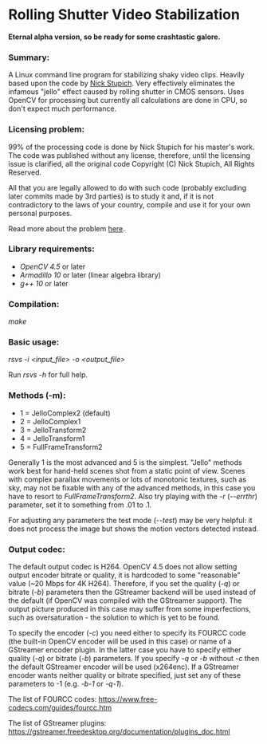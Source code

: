 Rolling Shutter Video Stabilization
===================================

**Eternal alpha version, so be ready for some crashtastic galore.**

### Summary:

A Linux command line program for stabilizing shaky video clips. Heavily based upon the code by [Nick Stupich](https://github.com/NickStupich). Very effectively eliminates the infamous "jello" effect caused by rolling shutter in CMOS sensors. Uses OpenCV for processing but currently all calculations are done in CPU, so don't expect much performance.

### Licensing problem:

99% of the processing code is done by Nick Stupich for his master's work. The code was published without any license, therefore, until the licensing issue is clarified, all the original code Copyright (C) Nick Stupich, All Rights Reserved.

All that you are legally allowed to do with such code (probably excluding later commits made by 3rd parties) is to study it and, if it is not contradictory to the laws of your country, compile and use it for your own personal purposes.

Read more about the problem [here](https://www.gnu.org/licenses/license-list.html#NoLicense).

### Library requirements:

* *OpenCV 4.5* or later
* *Armadillo 10* or later (linear algebra library)
* *g++ 10* or later

### Compilation:

*make*

### Basic usage:

*rsvs -i <input_file> -o <output_file>*

Run *rsvs -h* for full help.

### Methods (-m):

* 1 = JelloComplex2 (default)
* 2 = JelloComplex1
* 3 = JelloTransform2
* 4 = JelloTransform1
* 5 = FullFrameTransform2

Generally 1 is the most advanced and 5 is the simplest. "Jello" methods work best for hand-held scenes shot from a static point of view. Scenes with complex parallax movements or lots of monotonic textures, such as sky, may not be fixable with any of the advanced methods, in this case you have to resort to *FullFrameTransform2*. Also try playing with the *-r* (*-\-errthr*) parameter, set it to something from .01 to .1.

For adjusting any parameters the test mode (*-\-test*) may be very helpful: it does not process the image but shows the motion vectors detected instead.

### Output codec:

The default output codec is H264. OpenCV 4.5 does not allow setting output encoder bitrate or quality, it is hardcoded to some "reasonable" value (~20 Mbps for 4K H264). Therefore, if you set the quality (*-q*) or bitrate (*-b*) parameters then the GStreamer backend will be used instead of the default (if OpenCV was compiled with the GStreamer support). The output picture produced in this case may suffer from some imperfections, such as oversaturation - the solution to which is yet to be found.

To specify the encoder (*-c*) you need either to specify its FOURCC code (the built-in OpenCV encoder will be used in this case) or name of a GStreamer encoder plugin. In the latter case you have to specify either quality (*-q*) or bitrate (*-b*) parameters. If you specify *-q* or *-b* without *-c* then the default GStreamer encoder will be used (x264enc). If a GStreamer encoder wants neither quality or bitrate specified, just set any of these parameters to -1 (e.g. *-b-1* or *-q-1*).

The list of FOURCC codes: https://www.free-codecs.com/guides/fourcc.htm

The list of GStreamer plugins: https://gstreamer.freedesktop.org/documentation/plugins_doc.html
